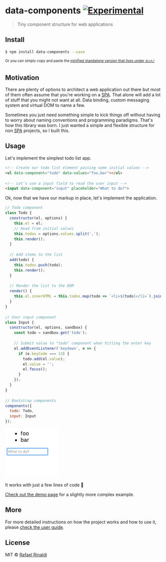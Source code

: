 [demo-url]: https://rafaelrinaldi.github.io/data-components
[dist-url]: https://raw.githubusercontent.com/rafaelrinaldi/data-components/master/dist/index.min.js
[spa]: https://en.wikipedia.org/wiki/Single-page_application
[url]: http://rinaldi.io

# data-components [![Experimental](https://img.shields.io/badge/stability-experimental-orange.svg?style=flat-square)](/FAQ.md#what-does-unstable-mean-)

> Tiny component structure for web applications

## Install

```sh
$ npm install data-components --save
```

<sup>Or you can simply copy and paste the [minified standalone version that lives under `dist/`][dist-url]</sup>

## Motivation

There are plenty of options to architect a web application out there but most of them often assume that you're working on a [SPA][spa]. That alone will add a lot of stuff that you might not want at all. Data binding, custom messaging system and virtual DOM to name a few.

Sometimes you just need something simple to kick things off without having to worry about naming conventions and programming paradigms. That's how this library was born.
I just wanted a simple and flexible structure for non [SPA][spa] projects, so I built this.

## Usage

Let's implement the simplest todo list app.

```html
<!-- Create our todo list element passing some initial values -->
<ul data-component="todo" data-values="foo,bar"></ul>

<!-- Let's use a input field to read the user input -->
<input data-component="input" placeholder="What to do?">
```

Ok, now that we have our markup in place, let's implement the application.

```js
// Todo component
class Todo {
  constructor(el, options) {
    this.el = el;
    // Read from initial values
    this.todos = options.values.split(',');
    this.render();
  }

  // Add items to the list
  add(todo) {
    this.todos.push(todo);
    this.render();
  }

  // Render the list to the DOM
  render() {
    this.el.innerHTML = this.todos.map(todo => `<li>${todo}</li>`).join('');
  }
}

// User input component
class Input {
  constructor(el, options, sandbox) {
    const todo = sandbox.get('todo');

    // Submit value to "todo" component when hitting the enter key
    el.addEventListener('keydown', e => {
      if (e.keyCode === 13) {
        todo.add(el.value);
        el.value = '';
        el.focus();
      }
    });
  }
}

// Bootstrap components
components({
  todo: Todo,
  input: Input
});
```

![demo](./demo.gif)

It works with just a few lines of code :tada:

[Check out the demo page][demo-url] for a slightly more complex example.

## More

For more detailed instructions on how the project works and how to use it, please [check the user guide](/GUIDE.md).

## License

MIT © [Rafael Rinaldi][url]
